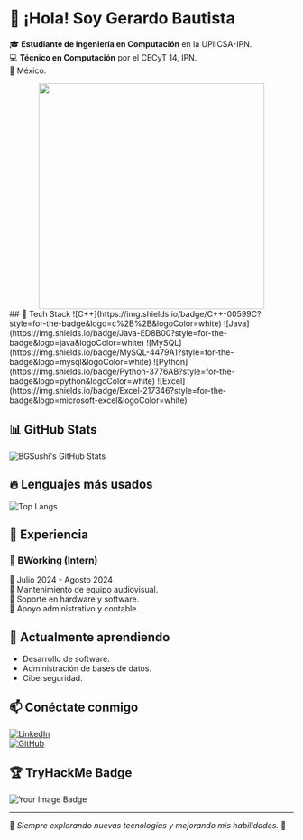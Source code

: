# 👋 ¡Hola! Soy Gerardo Bautista  

🎓 **Estudiante de Ingeniería en Computación** en la UPIICSA-IPN.  
💻 **Técnico en Computación** por el CECyT 14, IPN.  
📍  México.  
<div align="center">
  <img src="https://media2.giphy.com/media/v1.Y2lkPTc5MGI3NjExdG5vaGY1bDMzM2VlcWg0NzhwMnZ3YThvMmpnNTMxd3pjdDA1Njl0ZiZlcD12MV9pbnRlcm5hbF9naWZfYnlfaWQmY3Q9Zw/78XCFBGOlS6keY1Bil/giphy.gif" width="400"/>
</div>
## 🚀 Tech Stack  
![C++](https://img.shields.io/badge/C++-00599C?style=for-the-badge&logo=c%2B%2B&logoColor=white)  
![Java](https://img.shields.io/badge/Java-ED8B00?style=for-the-badge&logo=java&logoColor=white)  
![MySQL](https://img.shields.io/badge/MySQL-4479A1?style=for-the-badge&logo=mysql&logoColor=white)  
![Python](https://img.shields.io/badge/Python-3776AB?style=for-the-badge&logo=python&logoColor=white)  
![Excel](https://img.shields.io/badge/Excel-217346?style=for-the-badge&logo=microsoft-excel&logoColor=white)  

## 📊 GitHub Stats  
![BGSushi's GitHub Stats](https://github-readme-stats.vercel.app/api?username=BGSushi&show_icons=true&theme=radical)  

## 🔥 Lenguajes más usados  
![Top Langs](https://github-readme-stats.vercel.app/api/top-langs/?username=BGSushi&layout=compact&theme=radical)  

## 🎯 Experiencia  
### **💼 BWorking (Intern)**
📅 Julio 2024 - Agosto 2024  
🔹 Mantenimiento de equipo audiovisual.  
🔹 Soporte en hardware y software.  
🔹 Apoyo administrativo y contable.  

## 🌱 Actualmente aprendiendo  
- Desarrollo de software.  
- Administración de bases de datos.  
- Ciberseguridad.  

## 📫 Conéctate conmigo  
[![LinkedIn](https://img.shields.io/badge/LinkedIn-Gerardo%20Bautista-blue?style=for-the-badge&logo=linkedin)](https://www.linkedin.com/in/gerardo-bautista-ab8b3324a/)  
[![GitHub](https://img.shields.io/badge/GitHub-BGSushi-black?style=for-the-badge&logo=github)](https://github.com/BGSushi)  

## 🏆 TryHackMe Badge  
<img src="https://tryhackme-badges.s3.amazonaws.com/NOBU.png" alt="Your Image Badge" />

---

🌟 _Siempre explorando nuevas tecnologías y mejorando mis habilidades._ 🚀  
